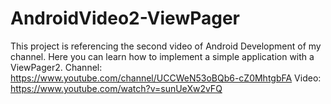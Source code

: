
# AndroidVideo2-ViewPager
This project is referencing the second video of Android Development of my channel. Here you can learn how to implement a simple application with a ViewPager2.
Channel: https://www.youtube.com/channel/UCCWeN53oBQb6-cZ0MhtgbFA 
Video: https://www.youtube.com/watch?v=sunUeXw2vFQ
